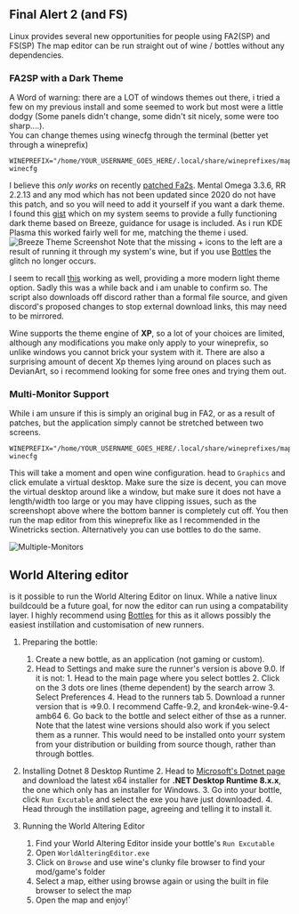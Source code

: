 ## Final Alert 2 (and FS)
Linux provides several new opportunities for people using FA2(SP) and FS(SP)
The map editor can be run straight out of wine / bottles without any dependencies.
### FA2SP with a Dark Theme
A Word of warning: there are a LOT of windows themes out there, i tried a few on my previous install and some seemed to work but most were a little dodgy (Some panels didn't change, some didn't sit nicely, some were too sharp....).<br>
You can change themes using winecfg through the terminal (better yet through a wineprefix)<br>
```
WINEPREFIX="/home/YOUR_USERNAME_GOES_HERE/.local/share/wineprefixes/map_editor" winecfg
```
I believe this *only works* on recently [patched Fa2s](https://github.com/secsome/FA2sp).
Mental Omega 3.3.6, RR 2.2.13 and any mod which has not been updated since 2020 do not have this patch, and so you will need to add it yourself if you want a dark theme.<br>
I found this [gist](https://gist.github.com/Zeinok/ceaf6ff204792dde0ae31e0199d89398) which on my system seems to provide a fully functioning dark theme based on Breeze, guidance for usage is included. As i run KDE Plasma this worked fairly well for me, matching the theme i used.<br>
![Breeze Theme Screenshot](Assets/breeze_fa2.png)
Note that the missing + icons to the left are a result of running it through my system's wine, but if you use [Bottles](https://usebottles.com) the glitch no longer occurs.

I seem to recall [this](https://www.reddit.com/r/linux_gaming/comments/n8hf6v/make_wine_look_like_windows_10/) working as well, providing a more modern light theme option. Sadly this was a while back and i am unable to confirm so. The script also downloads off discord rather than a formal file source, and given discord's proposed changes to stop external download links, this may need to be mirrored.

Wine supports the theme engine of **XP**, so a lot of your choices are limited, although any modifications you make only apply to your wineprefix, so unlike windows you cannot brick your system with it. There are also a surprising amount of decent Xp themes lying around on places such as DevianArt, so i recommend looking for some free ones and trying them out.

### Multi-Monitor Support
While i am unsure if this is simply an original bug in FA2, or as a result of patches, but the application simply cannot be stretched between two screens.

```
WINEPREFIX="/home/YOUR_USERNAME_GOES_HERE/.local/share/wineprefixes/map_editor" winecfg
```
This will take a moment and open wine configuration. head to `Graphics` and click emulate a virtual desktop. Make sure the size is decent, you can move the virtual desktop around like a window, but make sure it does not have a length/width too large or you may have clipping issues, such as the screenshopt above where the bottom banner is completely cut off.
You then run the map editor from this wineprefix like as I recommended in the Winetricks section. Alternatively you can use bottles to do the same.

![Multiple-Monitors](Assets/multi_monitor_fa2.png)

## World Altering editor

is it possible to run the World Altering Editor on linux. While a native linux buildcould be a future goal, for now the editor can run using a compatability layer.
I highly recommend using [Bottles](https://usebottles.com) for this as it allows possibly the easiest instillation and customisation of new runners.

1. Preparing the bottle:
    1. Create a new bottle, as an application (not gaming or custom).
    2. Head to Settings and make sure the runner's version is above 9.0.
        If it is not:
            1. Head to the main page where you select bottles
            2. Click on the 3 dots ore lines (theme dependent) by the search arrow
            3. Select Preferences
            4. Head to the runners tab
            5. Download a runner version that is =>9.0. I recommend Caffe-9.2, and kron4ek-wine-9.4-amb64
            6. Go back to the bottle and select either of thse as a runner.
        Note that the latest wine versions should also work if you select them as a runner. This would need to be installed onto yourr system from your distribution or building from source though, rather than through bottles.

2. Installing Dotnet 8 Desktop Runtime
    2. Head to [Microsoft's Dotnet page](https://dotnet.microsoft.com/en-us/download/dotnet/8.0) and download the latest x64 installer for **.NET Desktop Runtime 8.x.x**, the one which only has an installer for Windows.
    3. Go into your bottle, click `Run Excutable` and select the exe you have just downloaded.
    4. Head through the instillation page, agreeing and telling it to install it.

3. Running the World Altering Editor
    1. Find your World Altering Editor inside your bottle's `Run Excutable`
    2. Open `WorldAlteringEditor.exe`
    3. Click on `Browse` and use wine's clunky file browser to find your mod/game's folder
    4. Select a map, either using browse again or using the built in file browser to select the map
    5. Open the map and enjoy!`


